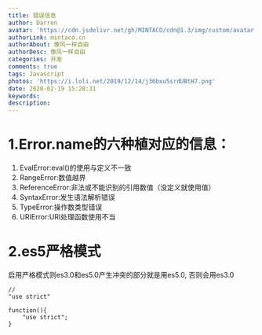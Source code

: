 ```yaml
---
title: 错误信息
author: Darren
avatar: 'https://cdn.jsdelivr.net/gh/MINTACO/cdn@1.3/img/custom/avatar.jpg'
authorLink: mintaco.cn
authorAbout: 像风一样自由
authorDesc: 像风一样自由
categories: 开发
comments: true
tags: Javascript
photos: 'https://i.loli.net/2019/12/14/j36bxu5srdUBtH7.png'
date: 2020-02-19 15:28:31
keywords:
description:
---
```

# 1.Error.name的六种植对应的信息：
1. EvalError:eval()的使用与定义不一致
2. RangeError:数值越界
3. ReferenceError:非法或不能识别的引用数值（没定义就使用值）
4. SyntaxError:发生语法解析错误
5. TypeError:操作数类型错误
6. URIError:URI处理函数使用不当


# 2.es5严格模式
启用严格模式则es3.0和es5.0产生冲突的部分就是用es5.0, 否则会用es3.0
```
//
"use strict"

function(){
    "use strict";
}
```